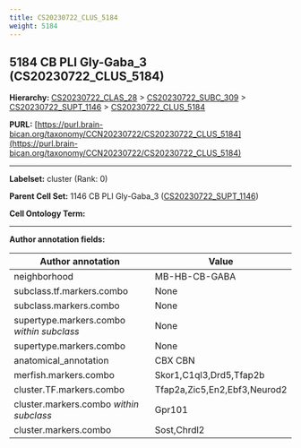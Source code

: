 ```yaml
---
title: CS20230722_CLUS_5184
weight: 5184
---
```

## 5184 CB PLI Gly-Gaba_3 (CS20230722_CLUS_5184)
<b>Hierarchy: </b>
[CS20230722_CLAS_28](../CS20230722_CLAS_28) >
[CS20230722_SUBC_309](../CS20230722_SUBC_309) >
[CS20230722_SUPT_1146](../CS20230722_SUPT_1146) >
[CS20230722_CLUS_5184](../CS20230722_CLUS_5184)

**PURL:** [https://purl.brain-bican.org/taxonomy/CCN20230722/CS20230722_CLUS_5184](https://purl.brain-bican.org/taxonomy/CCN20230722/CS20230722_CLUS_5184)

---


**Labelset:** cluster (Rank: 0)

**Parent Cell Set:** 1146 CB PLI Gly-Gaba_3 ([CS20230722_SUPT_1146](../CS20230722_SUPT_1146))



**Cell Ontology Term:** 

[MARKER GENES.]: #


---

[TRANSFERRED ANNOTATIONS.]: #


[AUTHOR ANNOTATION FIELDS.]: #


**Author annotation fields:**

| Author annotation | Value |
|-------------------|-------|
|neighborhood|MB-HB-CB-GABA|
|subclass.tf.markers.combo|None|
|subclass.markers.combo|None|
|supertype.markers.combo _within subclass_|None|
|supertype.markers.combo|None|
|anatomical_annotation|CBX CBN|
|merfish.markers.combo|Skor1,C1ql3,Drd5,Tfap2b|
|cluster.TF.markers.combo|Tfap2a,Zic5,En2,Ebf3,Neurod2|
|cluster.markers.combo _within subclass_|Gpr101|
|cluster.markers.combo|Sost,Chrdl2|
